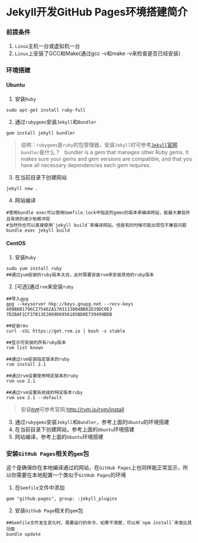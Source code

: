 Jekyll开发GitHub Pages环境搭建简介
=====

### 前提条件
1. `Linux`主机一台或虚拟机一台
2. `Linux`上安装了GCC和Make(通过gcc -v和make -v来检查是否已经安装)

### 环境搭建

#### Ubuntu
1. 安装`Ruby`

```shell
sudo apt-get install ruby-full
```

2. 通过`rubygems`安装`Jekyll`和`Bundler`

```shell
gem install jekyll bundler
```
> 说明：`rubygems`是`ruby`的包管理器，安装`Jekyll`时可参考[`Jekyll`官网](https://jekyllrb.com/docs/installation/)  
> `bundler`是什么？  
> bundler is a gem that manages other Ruby gems. It makes sure your gems and gem versions are compatible, and that you have all necessary dependencies each gem requires.

3. 在当前目录下创建网站

```shell
jekyll new .
```

4. 网站编译

```shell
#使用bundle exec可以使用Gemfile.lock中指定的gems的版本来编译网站，能最大兼容并且有效的减少依赖冲突
#当然你也可以直接使用`jekyll build`来编译网站，但是有的时候可能出现包不兼容问题
bundle exec jekyll build
```

#### CentOS
1. 安装`Ruby`

```shell
sudo yum install ruby
##通过yum安装的ruby版本太旧，此时需要安装rvm来安装其他的ruby版本
```

2. [可选]通过`rvm`来安装`ruby`  

```shell
##导入gpg
gpg --keyserver hkp://keys.gnupg.net --recv-keys 409B6B1796C275462A1703113804BB82D39DC0E3 7D2BAF1CF37B13E2069D6956105BD0E739499BDB

##安装rmv
curl -sSL https://get.rvm.io | bash -s stable

##显示可安装的所有ruby版本
rvm list known

##通过rvm安装指定版本的ruby
rvm install 2.1

##通过rvm设置使用特定版本的ruby
rvm use 2.1

##通过rvm设置系统级的特定版本ruby
rvm use 2.1 --default   
```
> 安装[`RVM`](http://rvm.io/rvm/install)可参考官网:http://rvm.io/rvm/install

3. 通过`rubygems`安装`Jekyll`和`Bundler`，参考上面的`Ubuntu`的环境搭建
4. 在当前目录下创建网站，参考上面的`Ubuntu`环境搭建
5. 网站编译，参考上面的`Ubuntu`环境搭建

### 安装`GitHub Pages`相关的`gem`包
这个是确保你在本地编译通过的网站，在`GitHub Pages`上也同样能正常显示，所以你需要在本地配置一个类似于`GitHub Pages`的环境
1. 在`Gemfile`文件中添加

```shell
gem "github-pages", group: :jekyll_plugins
```

2. 安装`Github Page`相关的`gem`包

```shell
##Gemfile文件发生变化时，需要运行的命令，如果不清楚，可以用`npm install`来类比其功能
bundle update
```

